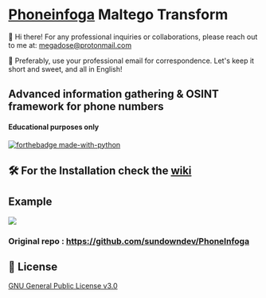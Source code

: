 # [Phoneinfoga](https://github.com/sundowndev/PhoneInfoga) Maltego Transform
👋 Hi there! For any professional inquiries or collaborations, please reach out to me at:
megadose@protonmail.com

📧 Preferably, use your professional email for correspondence. Let's keep it short and sweet, and all in English!

## Advanced information gathering & OSINT framework for phone numbers

#### Educational purposes only

[![forthebadge made-with-python](http://ForTheBadge.com/images/badges/made-with-python.svg)](https://www.python.org/)

## 🛠️ For the Installation check the [wiki](https://github.com/megadose/phoneinfoga-maltego/wiki/Installation)
## Example
![](demo.gif)
###  Original repo : https://github.com/sundowndev/PhoneInfoga
## 📝 License
[GNU General Public License v3.0](https://www.gnu.org/licenses/gpl-3.0.fr.html)
